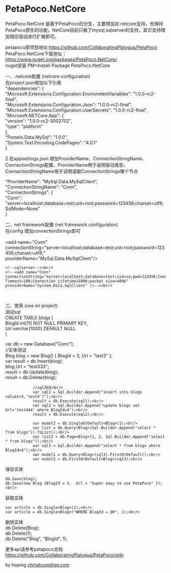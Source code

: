 # PetaPoco.NetCore

PetaPoco.NetCore 是基于PetaPoco的分支，主要增加对.netcore支持，也保持PetaPoco原生的功能，NetCore目前只做了mysql,sqlserver的支持，其它支持增加相应驱动进行扩展即可。<br/>

petapoco原项目地址:https://github.com/CollaboratingPlatypus/PetaPoco  <br/>
PetaPoco.NetCore下载地址： https://www.nuget.org/packages/PetaPoco.NetCore/   <br/>
nuget安装 PM>Install-Package PetaPoco.NetCore <br/>

一、.netcore配置 (netcore configuration)<br/>
在project.json增加以下引用<br/>
"dependencies": { <br/>
        "Microsoft.Extensions.Configuration.EnvironmentVariables": "1.0.0-rc2-final", <br/>
        "Microsoft.Extensions.Configuration.Json": "1.0.0-rc2-final", <br/>
        "Microsoft.Extensions.Configuration.UserSecrets": "1.0.0-rc2-final", <br/>
        "Microsoft.NETCore.App": { <br/>
          "version": "1.0.0-rc2-3002702", <br/>
          "type": "platform" <br/>
        }, <br/>
        "Pomelo.Data.MySql": "1.0.0", <br/>
        "System.Text.Encoding.CodePages": "4.0.1" <br/>
      } <br/>

2.在appsettings.json 增加ProviderName、ConnectionStringName、ConnectionStrings配置，ProviderName用于说明驱动类型，ConnectionStringName用于说明读取ConnectionStrings哪个节点<br/>

"ProviderName": "MySql.Data.MySqlClient",<br/>
  "ConnectionStringName": "Conn",<br/>
  "ConnectionStrings": {<br/>
    "Conn": "server=localhost;database=test;uid=root;password=123456;charset=utf8;SslMode=None"<br/>
  }<br/>

二、net framework配置 (net framework configuration)<br/>
在config 增加connectionStrings即可<br/>
<connectionStrings><br/>
    <add name="Conn" connectionString="server=localhost;database=test;uid=root;password=123456;charset=utf8;"<br/> providerName="MySql.Data.MySqlClient"/><br/>
    
    <!--sqlserver--><br/>
    <!--<add name="Conn" connectionString="server=localhost;database=test;uid=sa;pwd=123456;Connect Timeout=180;Connection Lifetime=2000;packet size=4096" providerName="System.Data.SqlClient" />--><br/>
  </connectionStrings><br/>
  
三、使用 (use on project)<br/>
测试sql<br/>
CREATE TABLE blogs (<br/>
  BlogId int(11) NOT NULL PRIMARY KEY,<br/>
  Url varchar(1000) DEFAULT NULL<br/>
)<br/>

  var db = new Database("Conn");<br/>
                //实体测试<br/>
                Blog blog = new Blog() { BlogId = 3, Url = "test3" };<br/>
                var result = db.Insert(blog);<br/>
                blog.Url = "test333";<br/>
                result = db.Update(blog);<br/>
                result = db.Delete(blog);<br/>

                //sql测试<br/>
                var sql1 = Sql.Builder.Append("insert into blogs values(4,'test4')");<br/>
                result = db.Execute(sql1);<br/>
                var sql2 = Sql.Builder.Append("update blogs set Url='test444' where BlogId=4");<br/>
                result = db.Execute(sql2);<br/>

                var model2 = db.SingleOrDefault<Blog>(1);<br/>
                var list = db.Query<Blog>(Sql.Builder.Append("select * from blogs")).ToList();<br/>
                var list2 = db.Page<Blog>(1, 2, Sql.Builder.Append("select * from blogs"));<br/>
                var sql3 = Sql.Builder.Append("select * from blogs where BlogId=4");<br/>
                var model1 = db.Query<Blog>(sql3).FirstOrDefault();<br/>
                var model3 = db.FirstOrDefault<Blog>(sql3);<br/>

保存实体 <br/>

    db.Save(blog);
    db.Save(new Blog {BlogId = 5,  Url = "Super easy to use PetaPoco" });<br/>
获取实体 <br/>

    var article = db.Single<Blog>(1);<br/>
    var article = db.Single<Blog>("WHERE BlogId = @0", 1);<br/>
    
删除实体 <br/>
    db.Delete(Blog);<br/>
    db.Delete<Blog>(1);<br/>
    db.Delete("Blog", "BlogId", 1);<br/>
    
更多api请参考petapoco文档 <br/>
https://github.com/CollaboratingPlatypus/PetaPoco/wiki<br/>

by hoping chinahuxp@qq.com<br/>
